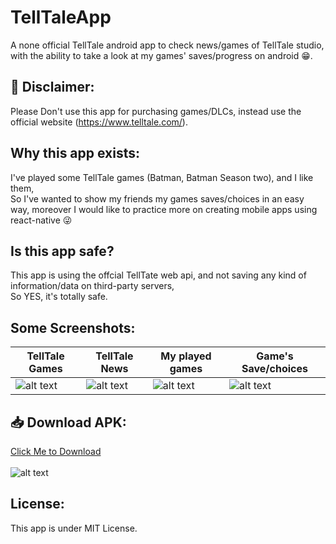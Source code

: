 # TellTaleApp
A none official TellTale android app to check news/games of TellTale studio, with the ability to take a look at my games' saves/progress on android 😁.

## 📢 Disclaimer:
Please Don't use this app for purchasing games/DLCs, instead use the official website (https://www.telltale.com/).

## Why this app exists:
I've played some TellTale games (Batman, Batman Season two), and I like them,<br>
So I've wanted to show my friends my games saves/choices in an easy way,
moreover I would like to practice more on creating mobile apps using react-native 😜

## Is this app safe?
This app is using the offcial TellTate web api, and not saving any kind of information/data on third-party servers,<br>
So YES, it's totally safe.

## Some Screenshots:

| TellTale Games | TellTale News | My played games | Game's Save/choices |
| ------------------- | ------------------- | ------------------- | ------------------- |
| ![alt text](https://imgur.com/mncZx3o.png) | ![alt text](https://imgur.com/YX14o4c.png) | ![alt text](https://imgur.com/JtHQyAp.png) | ![alt text](https://imgur.com/Dr7IG6b.png) |

## 📥 Download APK:
[Click Me to Download](https://github.com/medram/TellTaleApp/raw/master/TellTale.apk)<br><br>
![alt text](https://imgur.com/0LypKgB.png)

## License:
This app is under MIT License.
